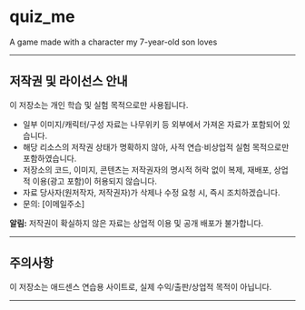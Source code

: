 # quiz_me
A game made with a character my 7-year-old son loves

---

## 저작권 및 라이선스 안내

이 저장소는 개인 학습 및 실험 목적으로만 사용됩니다.

- 일부 이미지/캐릭터/구성 자료는 나무위키 등 외부에서 가져온 자료가 포함되어 있습니다.
- 해당 리소스의 저작권 상태가 명확하지 않아, 사적 연습·비상업적 실험 목적으로만 포함하였습니다.
- 저장소의 코드, 이미지, 콘텐츠는 저작권자의 명시적 허락 없이 복제, 재배포, 상업적 이용(광고 포함)이 허용되지 않습니다.
- 자료 당사자(원저작자, 저작권자)가 삭제나 수정 요청 시, 즉시 조치하겠습니다.
- 문의: [이메일주소]

**알림:**
저작권이 확실하지 않은 자료는 상업적 이용 및 공개 배포가 불가합니다.

---

## 주의사항

이 저장소는 애드센스 연습용 사이트로, 실제 수익/출판/상업적 목적이 아닙니다.

---
